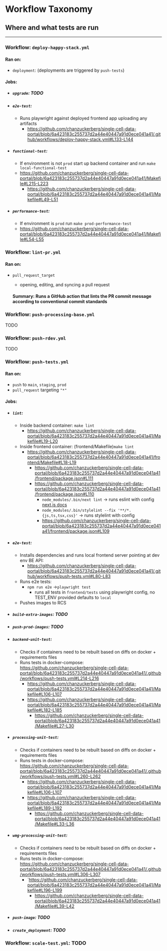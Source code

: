 # Workflow Taxonomy

## Where and what tests are run

---

### Workflow: `deploy-happy-stack.yml`

#### Ran on:

- `deployment`: (deployments are triggered by `push-tests`)

#### Jobs:

- ##### `upgrade`: TODO
- ##### `e2e-test`:
  - Runs playwright against deployed frontend app uploading any artifacts
    - https://github.com/chanzuckerberg/single-cell-data-portal/blob/6a423183c255737d2a44e40447a91d0ece041a41/.github/workflows/deploy-happy-stack.yml#L133-L144
- ##### `functional-test`:
  - If environment is not `prod` start up backend container and run `make local-functional-test`
  - https://github.com/chanzuckerberg/single-cell-data-portal/blob/6a423183c255737d2a44e40447a91d0ece041a41/Makefile#L215-L223
    - https://github.com/chanzuckerberg/single-cell-data-portal/blob/6a423183c255737d2a44e40447a91d0ece041a41/Makefile#L49-L51
- ##### `performance-test`:
  - If environment is `prod` run `make prod-performance-test`
  - https://github.com/chanzuckerberg/single-cell-data-portal/blob/6a423183c255737d2a44e40447a91d0ece041a41/Makefile#L54-L55

### Workflow: `lint-pr.yml`

#### Ran on:

- `pull_request_target`

  - opening, editing, and syncing a pull request

  #### Summary: Runs a GitHub action that lints the PR commit message according to conventional commit standards

### Workflow: `push-processing-base.yml`

TODO

### Workflow: `push-rdev.yml`

TODO

### Workflow: `push-tests.yml`

#### Ran on:

- `push` to `main`, `staging`, `prod`
- `pull_request` targeting `"*"`

#### Jobs:

- ##### `lint`:

  - Inside backend container: `make lint`
    - https://github.com/chanzuckerberg/single-cell-data-portal/blob/6a423183c255737d2a44e40447a91d0ece041a41/Makefile#L19-L20
  - Inside frontend container: (frontend/Makefile)`make lint`
    - https://github.com/chanzuckerberg/single-cell-data-portal/blob/6a423183c255737d2a44e40447a91d0ece041a41/frontend/Makefile#L18-L19
      - https://github.com/chanzuckerberg/single-cell-data-portal/blob/6a423183c255737d2a44e40447a91d0ece041a41/frontend/package.json#L111
      - https://github.com/chanzuckerberg/single-cell-data-portal/blob/6a423183c255737d2a44e40447a91d0ece041a41/frontend/package.json#L110
        - `node_modules/.bin/next lint` -> runs eslint with config [next.js docs](https://nextjs.org/docs/basic-features/eslint)
        - `node_modules/.bin/stylelint --fix '**/*.{js,ts,tsx,css}'` -> runs stylelint with config
        - https://github.com/chanzuckerberg/single-cell-data-portal/blob/6a423183c255737d2a44e40447a91d0ece041a41/frontend/package.json#L109

- ##### `e2e-test`:

  - Installs dependencies and runs local frontend server pointing at dev env BE API:
    - https://github.com/chanzuckerberg/single-cell-data-portal/blob/6a423183c255737d2a44e40447a91d0ece041a41/.github/workflows/push-tests.yml#L80-L83
  - Runs e2e tests:
    - `npm run e2e` ->`playwright test`
      - runs all tests in `frontend/tests` using playwright config, no TEST_ENV provided defaults to `local`
  - Pushes images to RCS

- ##### `build-extra-images`: TODO

- ##### `push-prod-images`: TODO

- ##### `backend-unit-test`:

  - Checks if containers need to be rebuilt based on diffs on docker + requirements files
  - Runs tests in docker-compose: https://github.com/chanzuckerberg/single-cell-data-portal/blob/6a423183c255737d2a44e40447a91d0ece041a41/.github/workflows/push-tests.yml#L214-L216
    - https://github.com/chanzuckerberg/single-cell-data-portal/blob/6a423183c255737d2a44e40447a91d0ece041a41/Makefile#L106-L107
    - https://github.com/chanzuckerberg/single-cell-data-portal/blob/6a423183c255737d2a44e40447a91d0ece041a41/Makefile#L182-L185
      - https://github.com/chanzuckerberg/single-cell-data-portal/blob/6a423183c255737d2a44e40447a91d0ece041a41/Makefile#L27-L30

- ##### `processing-unit-test`:

  - Checks if containers need to be rebuilt based on diffs on docker + requirements files
  - Runs tests in docker-compose: https://github.com/chanzuckerberg/single-cell-data-portal/blob/6a423183c255737d2a44e40447a91d0ece041a41/.github/workflows/push-tests.yml#L260-L262
    - https://github.com/chanzuckerberg/single-cell-data-portal/blob/6a423183c255737d2a44e40447a91d0ece041a41/Makefile#L106-L107
    - https://github.com/chanzuckerberg/single-cell-data-portal/blob/6a423183c255737d2a44e40447a91d0ece041a41/Makefile#L189-L192
      - https://github.com/chanzuckerberg/single-cell-data-portal/blob/6a423183c255737d2a44e40447a91d0ece041a41/Makefile#L33-L36

- ##### `wmg-processing-unit-test`:

  - Checks if containers need to be rebuilt based on diffs on docker + requirements files
  - Runs tests in docker-compose: https://github.com/chanzuckerberg/single-cell-data-portal/blob/6a423183c255737d2a44e40447a91d0ece041a41/.github/workflows/push-tests.yml#L306-L307
    - `https://github.com/chanzuckerberg/single-cell-data-portal/blob/6a423183c255737d2a44e40447a91d0ece041a41/Makefile#L196-L199
      - https://github.com/chanzuckerberg/single-cell-data-portal/blob/6a423183c255737d2a44e40447a91d0ece041a41/Makefile#L39-L42

- ##### `push-image`: TODO
- ##### `create_deployment`: TODO

### Workflow: `scale-test.yml`: TODO
